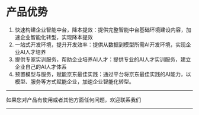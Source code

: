 # 产品优势

1. 快速构建企业智能中台，降本提效：提供完整智能中台基础环境建设内容，加速企业智能化转型，实现降本提效
2. 一站式开发环境，提升开发效率：提供从数据到模型所需AI开发环境，实现企业AI人才培养
3. 提供专家实训服务，帮助企业培养AI人才：提供专业的AI人才实训服务，建立企业自己的AI人才体系
4. 预置模型与服务，赋能京东最佳实践：通过平台将京东最佳实践的AI能力，以模型、服务等方式赋能企业，加速企业智能化转型。


---

如果您对产品有使用或者其他方面任何问题，欢迎联系我们

---
